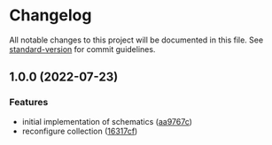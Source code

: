 # Changelog

All notable changes to this project will be documented in this file. See [standard-version](https://github.com/conventional-changelog/standard-version) for commit guidelines.

## 1.0.0 (2022-07-23)


### Features

* initial implementation of schematics ([aa9767c](https://github.com/brulex/linters/commit/aa9767c2178ebe1a3d3301661e34f372f68364cc))
* reconfigure collection ([16317cf](https://github.com/brulex/linters/commit/16317cf4e43fd5f71c7813a36f7ea54f80664893))
